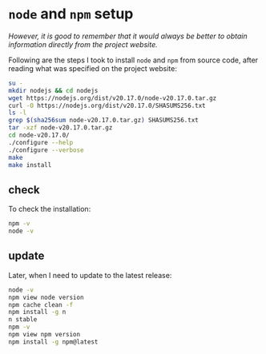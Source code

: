 # `node` and `npm` setup

*However, it is good to remember that it would always be better to obtain information directly from the project website.*

Following are the steps I took to install `node` and `npm` from source code, after reading what was specified on the project website:

```bash
su -
mkdir nodejs && cd nodejs
wget https://nodejs.org/dist/v20.17.0/node-v20.17.0.tar.gz
curl -O https://nodejs.org/dist/v20.17.0/SHASUMS256.txt
ls -l
grep $(sha256sum node-v20.17.0.tar.gz) SHASUMS256.txt
tar -xzf node-v20.17.0.tar.gz
cd node-v20.17.0/
./configure --help
./configure --verbose
make
make install
```

## check

To check the installation:

```bash
npm -v
node -v
```

## update

Later, when I need to update to the latest release:

```bash
node -v
npm view node version
npm cache clean -f
npm install -g n
n stable
npm -v
npm view npm version
npm install -g npm@latest
```
